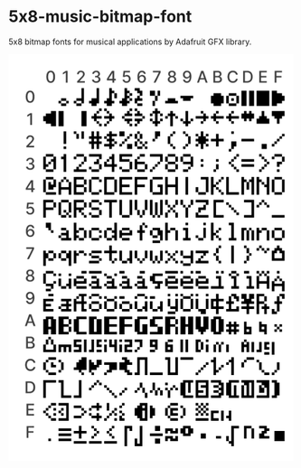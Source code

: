 # 5x8-music-bitmap-font
5x8 bitmap fonts for musical applications by Adafruit GFX library.

<img src="https://github.com/Tongebirge/5x8-music-bitmap-font/raw/main/font-data_MAP.png">

